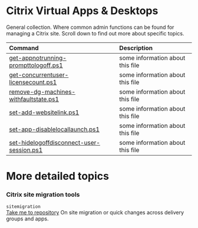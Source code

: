 # Citrix Virtual Apps & Desktops
General collection. Where common admin functions can be found for managing a Citrix site. Scroll down to find out more about specific topics.

| Command | Description |
| :--- | :--- |
| [get-appnotrunning-prompttologoff.ps1]() | some information about this file |
| [get-concurrentuser-licensecount.ps1]() | some information about this file |
| [remove-dg-machines-withfaultstate.ps1]() | some information about this file |
| [set-add-websitelink.ps1]() | some information about this file |
| [set-app-disablelocallaunch.ps1]() | some information about this file |
| [set-hidelogoffdisconnect-user-session.ps1]() | some information about this file |

# More detailed topics
### Citrix site migration tools <br>
`sitemigration` <br>
[Take me to repository](sitemigration)
On site migration or quick changes across delivery groups and apps. <br>
